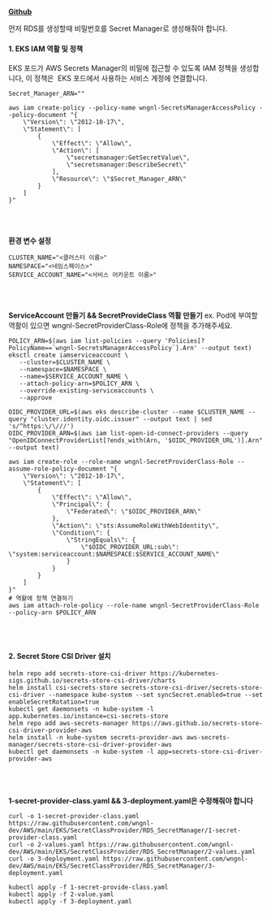 [**Github**](https://github.com/wngnl-dev/AWS/tree/main/EKS/SecretProviderClass/RDS_SecretManager)

먼저 RDS를 생성할때 비밀번호를 Secret Manager로 생성해줘야 합니다.

#### **1\. EKS IAM 역활 및 정책**
EKS 포드가 AWS Secrets Manager의 비밀에 접근할 수 있도록 IAM 정책을 생성합니다,
이 정책은  EKS 포드에서 사용하는 서비스 계정에 연결합니다.
```
Secret_Manager_ARN=""
```
```
aws iam create-policy --policy-name wngnl-SecretsManagerAccessPolicy --policy-document "{
    \"Version\": \"2012-10-17\",
    \"Statement\": [
        {
            \"Effect\": \"Allow\",
            \"Action\": [
                \"secretsmanager:GetSecretValue\",
                \"secretsmanager:DescribeSecret\"
            ],
            \"Resource\": \"$Secret_Manager_ARN\"
        }
    ]
}"
```
<br><br>

**환경 변수 설정**
```
CLUSTER_NAME="<클러스터 이름>"
NAMESPACE="<네임스페이스>"
SERVICE_ACCOUNT_NAME="<서비스 어카운트 이름>"
```
<br><br>

**ServiceAccount 만들기 && SecretProvideClass 역활 만들기**
ex. Pod에 부여할 역활이 있으면 wngnl-SecretProviderClass-Role에 정책을 추가해주세요.

```
POLICY_ARN=$(aws iam list-policies --query 'Policies[?PolicyName==`wngnl-SecretsManagerAccessPolicy`].Arn' --output text)
eksctl create iamserviceaccount \
   --cluster=$CLUSTER_NAME \
   --namespace=$NAMESPACE \
   --name=$SERVICE_ACCOUNT_NAME \
   --attach-policy-arn=$POLICY_ARN \
   --override-existing-serviceaccounts \
   --approve
   
OIDC_PROVIDER_URL=$(aws eks describe-cluster --name $CLUSTER_NAME --query "cluster.identity.oidc.issuer" --output text | sed 's/^https:\/\///')
OIDC_PROVIDER_ARN=$(aws iam list-open-id-connect-providers --query "OpenIDConnectProviderList[?ends_with(Arn, '$OIDC_PROVIDER_URL')].Arn" --output text)

aws iam create-role --role-name wngnl-SecretProviderClass-Role --assume-role-policy-document "{
    \"Version\": \"2012-10-17\",
    \"Statement\": [
        {
            \"Effect\": \"Allow\",
            \"Principal\": {
                \"Federated\": \"$OIDC_PROVIDER_ARN\"
            },
            \"Action\": \"sts:AssumeRoleWithWebIdentity\",
            \"Condition\": {
                \"StringEquals\": {
                    \"$OIDC_PROVIDER_URL:sub\": \"system:serviceaccount:$NAMESPACE:$SERVICE_ACCOUNT_NAME\"
                }
            }
        }
    ]
}"
# 역활에 정책 연결하기
aws iam attach-role-policy --role-name wngnl-SecretProviderClass-Role --policy-arn $POLICY_ARN
```
<br><br>

#### **2\. Secret Store CSI Driver 설치**
```
helm repo add secrets-store-csi-driver https://kubernetes-sigs.github.io/secrets-store-csi-driver/charts
helm install csi-secrets-store secrets-store-csi-driver/secrets-store-csi-driver --namespace kube-system --set syncSecret.enabled=true --set enableSecretRotation=true
kubectl get daemonsets -n kube-system -l app.kubernetes.io/instance=csi-secrets-store
helm repo add aws-secrets-manager https://aws.github.io/secrets-store-csi-driver-provider-aws
helm install -n kube-system secrets-provider-aws aws-secrets-manager/secrets-store-csi-driver-provider-aws
kubectl get daemonsets -n kube-system -l app=secrets-store-csi-driver-provider-aws
```

<br><br><br>
**1-secret-provider-class.yaml && 3-deployment.yaml은 수정해줘야 합니다**
```
curl -o 1-secret-provider-class.yaml https://raw.githubusercontent.com/wngnl-dev/AWS/main/EKS/SecretClassProvider/RDS_SecretManager/1-secret-provider-class.yaml
curl -o 2-values.yaml https://raw.githubusercontent.com/wngnl-dev/AWS/main/EKS/SecretClassProvider/RDS_SecretManager/2-values.yaml
curl -o 3-deployment.yaml https://raw.githubusercontent.com/wngnl-dev/AWS/main/EKS/SecretClassProvider/RDS_SecretManager/3-deployment.yaml
```
```
kubectl apply -f 1-secret-provide-class.yaml
kubectl apply -f 2-value.yaml
kubectl apply -f 3-deployment.yaml
```
